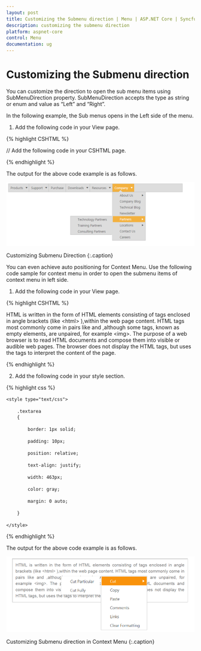 ```yaml
---
layout: post
title: Customizing the Submenu direction | Menu | ASP.NET Core | Syncfusion
description: customizing the submenu direction
platform: aspnet-core
control: Menu
documentation: ug
---
```


# Customizing the Submenu direction

You can customize the direction to open the sub menu items using SubMenuDirection property. SubMenuDirection accepts the type as string or enum and value as “Left” and “Right”. 

In the following example, the Sub menus opens in the Left side of the menu.

1. Add the following code in your View page.

{% highlight CSHTML %}

// Add the following code in your CSHTML page.

{% endhighlight  %}

The output for the above code example is as follows.          

![](Customizing-the-Submenu-direction_images/Customizing-the-Submenu-direction_img1.png)

Customizing Submenu Direction
{:.caption}

You can even achieve auto positioning for Context Menu. Use the following code sample for context menu in order to open the submenu items of context menu in left side.

1. Add the following code in your View page.

{% highlight CSHTML %} 

<div id="target" class="textarea">
    HTML is written in the form of HTML elements consisting of tags enclosed in angle
    brackets (like &lt;html&gt; ),within the web page content. HTML tags most commonly
    come in pairs like and ,although some tags, known as empty elements, are unpaired,
    for example &lt;img&gt;. The purpose of a web browser is to read HTML documents
    and compose them into visible or audible web pages. The browser does not display
    the HTML tags, but uses the tags to interpret the content of the page.
</div>
<ej-menu id="menu" menu-type="@MenuType.ContextMenu" open-on-click="true" context-menu-target="#target" sub-menu-direction="@Direction.Left">
    <e-menu-items>
        <e-menu-item url="" text="Cut">
            <e-menu-child-items>
                <e-menu-child-item text="Cut Particular"></e-menu-child-item>
                <e-menu-child-item text="Cut Fully"></e-menu-child-item>
            </e-menu-child-items>
        </e-menu-item>
        <e-menu-item url="" text="Copy"></e-menu-item>
        <e-menu-item url="" text="Paste"></e-menu-item>
        <e-menu-item url="" text="Comments"></e-menu-item>
        <e-menu-item url="" text="Links"></e-menu-item>
        <e-menu-item url="" text="Clear Formatting"></e-menu-item>
    </e-menu-items>
</ej-menu>

{% endhighlight  %}  

2. Add the following code in your style section.

{% highlight css %} 

	<style type="text/css">

		.textarea 
		{

			border: 1px solid;

			padding: 10px;

			position: relative;

			text-align: justify;

			width: 463px;

			color: gray;

			margin: 0 auto;

		}

	</style>

{% endhighlight  %}   
   
The output for the above code example is as follows.

![](Customizing-the-Submenu-direction_images/Customizing-the-Submenu-direction_img2.png)

Customizing Submenu direction in Context Menu
{:.caption}